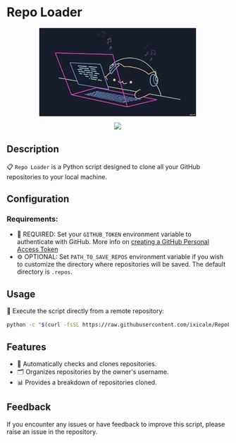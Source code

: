 # Repo Loader

<p align="center">
    <img align="center" src="assets/gif/coding.gif" alt="Coding" height="200px" />
</p>
<p align="center">
    <a href="https://git.io/typing-svg"><img src="https://readme-typing-svg.herokuapp.com?size=25&color=F75C7E&center=true&vCenter=true&width=540&lines=REPO+LOADER;Help me with one star!"></a>
</p>

## Description

📋 `Repo Loader` is a Python script designed to clone all your GitHub repositories to your local machine.

## Configuration

### Requirements:

- 🛑 REQUIRED: Set your `GITHUB_TOKEN` environment variable to authenticate with GitHub. More info on [creating a GitHub Personal Access Token](https://docs.github.com/en/github/authenticating-to-github/creating-a-personal-access-token)
- ⚙ OPTIONAL: Set `PATH_TO_SAVE_REPOS` environment variable if you wish to customize the directory where repositories will be saved. The default directory is `.repos`.

## Usage

🚀 Execute the script directly from a remote repository:

```bash
python -c "$(curl -fsSL https://raw.githubusercontent.com/ixicale/RepoLoader/main/repo_loader.py)"
```

## Features

- 🔄 Automatically checks and clones repositories.
- 🗂 Organizes repositories by the owner's username.
- 📊 Provides a breakdown of repositories cloned.

## Feedback

If you encounter any issues or have feedback to improve this script, please raise an issue in the repository.
